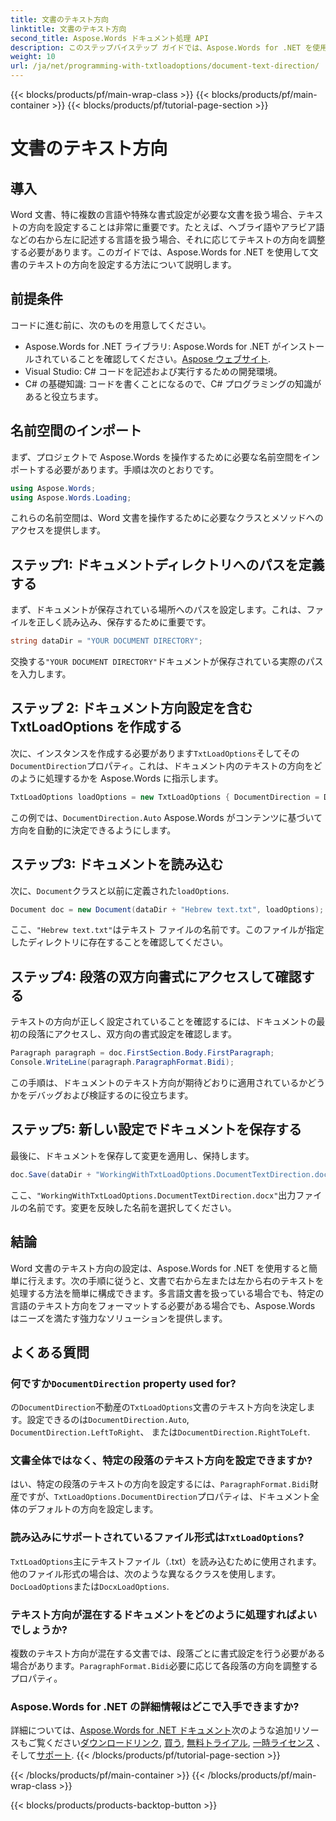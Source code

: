 ```yaml
---
title: 文書のテキスト方向
linktitle: 文書のテキスト方向
second_title: Aspose.Words ドキュメント処理 API
description: このステップバイステップ ガイドでは、Aspose.Words for .NET を使用して Word でドキュメントのテキスト方向を設定する方法を説明します。右から左に記述する言語の処理に最適です。
weight: 10
url: /ja/net/programming-with-txtloadoptions/document-text-direction/
---
```


{{< blocks/products/pf/main-wrap-class >}}
{{< blocks/products/pf/main-container >}}
{{< blocks/products/pf/tutorial-page-section >}}

# 文書のテキスト方向

## 導入

Word 文書、特に複数の言語や特殊な書式設定が必要な文書を扱う場合、テキストの方向を設定することは非常に重要です。たとえば、ヘブライ語やアラビア語などの右から左に記述する言語を扱う場合、それに応じてテキストの方向を調整する必要があります。このガイドでは、Aspose.Words for .NET を使用して文書のテキストの方向を設定する方法について説明します。 

## 前提条件

コードに進む前に、次のものを用意してください。

-  Aspose.Words for .NET ライブラリ: Aspose.Words for .NET がインストールされていることを確認してください。[Aspose ウェブサイト](https://releases.aspose.com/words/net/).
- Visual Studio: C# コードを記述および実行するための開発環境。
- C# の基礎知識: コードを書くことになるので、C# プログラミングの知識があると役立ちます。

## 名前空間のインポート

まず、プロジェクトで Aspose.Words を操作するために必要な名前空間をインポートする必要があります。手順は次のとおりです。

```csharp
using Aspose.Words;
using Aspose.Words.Loading;
```

これらの名前空間は、Word 文書を操作するために必要なクラスとメソッドへのアクセスを提供します。

## ステップ1: ドキュメントディレクトリへのパスを定義する

まず、ドキュメントが保存されている場所へのパスを設定します。これは、ファイルを正しく読み込み、保存するために重要です。

```csharp
string dataDir = "YOUR DOCUMENT DIRECTORY";
```

交換する`"YOUR DOCUMENT DIRECTORY"`ドキュメントが保存されている実際のパスを入力します。

## ステップ 2: ドキュメント方向設定を含む TxtLoadOptions を作成する

次に、インスタンスを作成する必要があります`TxtLoadOptions`そしてその`DocumentDirection`プロパティ。これは、ドキュメント内のテキストの方向をどのように処理するかを Aspose.Words に指示します。

```csharp
TxtLoadOptions loadOptions = new TxtLoadOptions { DocumentDirection = DocumentDirection.Auto };
```

この例では、`DocumentDirection.Auto` Aspose.Words がコンテンツに基づいて方向を自動的に決定できるようにします。

## ステップ3: ドキュメントを読み込む

次に、`Document`クラスと以前に定義された`loadOptions`.

```csharp
Document doc = new Document(dataDir + "Hebrew text.txt", loadOptions);
```

ここ、`"Hebrew text.txt"`はテキスト ファイルの名前です。このファイルが指定したディレクトリに存在することを確認してください。

## ステップ4: 段落の双方向書式にアクセスして確認する

テキストの方向が正しく設定されていることを確認するには、ドキュメントの最初の段落にアクセスし、双方向の書式設定を確認します。

```csharp
Paragraph paragraph = doc.FirstSection.Body.FirstParagraph;
Console.WriteLine(paragraph.ParagraphFormat.Bidi);
```

この手順は、ドキュメントのテキスト方向が期待どおりに適用されているかどうかをデバッグおよび検証するのに役立ちます。

## ステップ5: 新しい設定でドキュメントを保存する

最後に、ドキュメントを保存して変更を適用し、保持します。

```csharp
doc.Save(dataDir + "WorkingWithTxtLoadOptions.DocumentTextDirection.docx");
```

ここ、`"WorkingWithTxtLoadOptions.DocumentTextDirection.docx"`出力ファイルの名前です。変更を反映した名前を選択してください。

## 結論

Word 文書のテキスト方向の設定は、Aspose.Words for .NET を使用すると簡単に行えます。次の手順に従うと、文書で右から左または左から右のテキストを処理する方法を簡単に構成できます。多言語文書を扱っている場合でも、特定の言語のテキスト方向をフォーマットする必要がある場合でも、Aspose.Words はニーズを満たす強力なソリューションを提供します。

## よくある質問

### 何ですか`DocumentDirection` property used for?

の`DocumentDirection`不動産の`TxtLoadOptions`文書のテキスト方向を決定します。設定できるのは`DocumentDirection.Auto`, `DocumentDirection.LeftToRight`、 または`DocumentDirection.RightToLeft`.

### 文書全体ではなく、特定の段落のテキスト方向を設定できますか?

はい、特定の段落のテキストの方向を設定するには、`ParagraphFormat.Bidi`財産ですが、`TxtLoadOptions.DocumentDirection`プロパティは、ドキュメント全体のデフォルトの方向を設定します。

### 読み込みにサポートされているファイル形式は`TxtLoadOptions`?

`TxtLoadOptions`主にテキストファイル（.txt）を読み込むために使用されます。他のファイル形式の場合は、次のような異なるクラスを使用します。`DocLoadOptions`または`DocxLoadOptions`.

### テキスト方向が混在するドキュメントをどのように処理すればよいでしょうか?

複数のテキスト方向が混在する文書では、段落ごとに書式設定を行う必要がある場合があります。`ParagraphFormat.Bidi`必要に応じて各段落の方向を調整するプロパティ。

### Aspose.Words for .NET の詳細情報はどこで入手できますか?

詳細については、[Aspose.Words for .NET ドキュメント](https://reference.aspose.com/words/net/)次のような追加リソースもご覧ください[ダウンロードリンク](https://releases.aspose.com/words/net/), [買う](https://purchase.aspose.com/buy), [無料トライアル](https://releases.aspose.com/), [一時ライセンス](https://purchase.aspose.com/temporary-license/) 、 そして[サポート](https://forum.aspose.com/c/words/8).
{{< /blocks/products/pf/tutorial-page-section >}}

{{< /blocks/products/pf/main-container >}}
{{< /blocks/products/pf/main-wrap-class >}}

{{< blocks/products/products-backtop-button >}}
